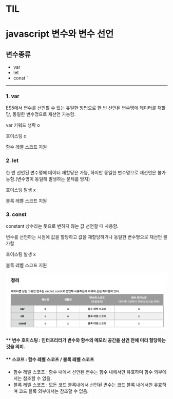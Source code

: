 # TIL
# javascript 변수와 변수 선언

## 변수종류

- var
- let
- const
`
---

### 1. var

ES5에서 변수를 선언할 수 있는 유일한 방법으로 한 번 선언된 변수명에 데이터를 재할당, 동일한 변수명으로 재선언 가능함.

var 키워드 생략 o

호이스팅 o

함수 레벨 스코프 지원

### 2. let

한 번 선언된 변수명에 데이터 재할당은 가능, 하지만 동일한 변수명으로 재선언은 불가능함.(변수명이 동일해 발생하는 문제를 방지)

호이스팅 발생 x

블록 레벨 스코프 지원

### 3. const

constant 상수라는 뜻으로 변하지 않는 값 선언할 때 사용함.

변수를 선언하는 시점에 값을 할당하고 값을 재할당하거나 동일한 변수명으로 재선언 불가함

호이스팅 발생 x

블록 레벨 스코프 지원

![default](./wjdfl.png)

#### \*\* 변수 호이스팅 : 인터프리터가 변수와 함수의 메모리 공간을 선언 전에 미리 할당하는 것을 의미.

#### \*\* 스코프 : 함수 레벨 스코프 / 블록 레벨 스코프

- 함수 레벨 스코프 : 함수 내에서 선언된 변수는 함수 내에서만 유효하며 함수 외부에서는 참조할 수 없음.
- 블록 레벨 스코프 : 모든 코드 블록내에서 선언된 변수는 코드 블록 내에서만 유효하며 코드 블록 외부에서는 참조할 수 없음.
